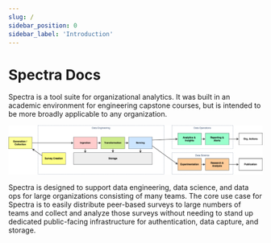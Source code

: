 ```yaml
---
slug: /
sidebar_position: 0
sidebar_label: 'Introduction'
---
```


# Spectra Docs


Spectra is a tool suite for organizational analytics. It was built in an academic 
environment for engineering capstone courses, but is intended to be more broadly 
applicable to any organization.

![Architecture overview](../99-architecture/diagrams/001-av1.drawio.png)

Spectra is designed to support data engineering, data science, and data ops
for large organizations consisting of many teams. The core use case for Spectra
is to easily distribute peer-based surveys to large numbers of teams and collect
and analyze those surveys without needing to stand up dedicated public-facing
infrastructure for authentication, data capture, and storage. 